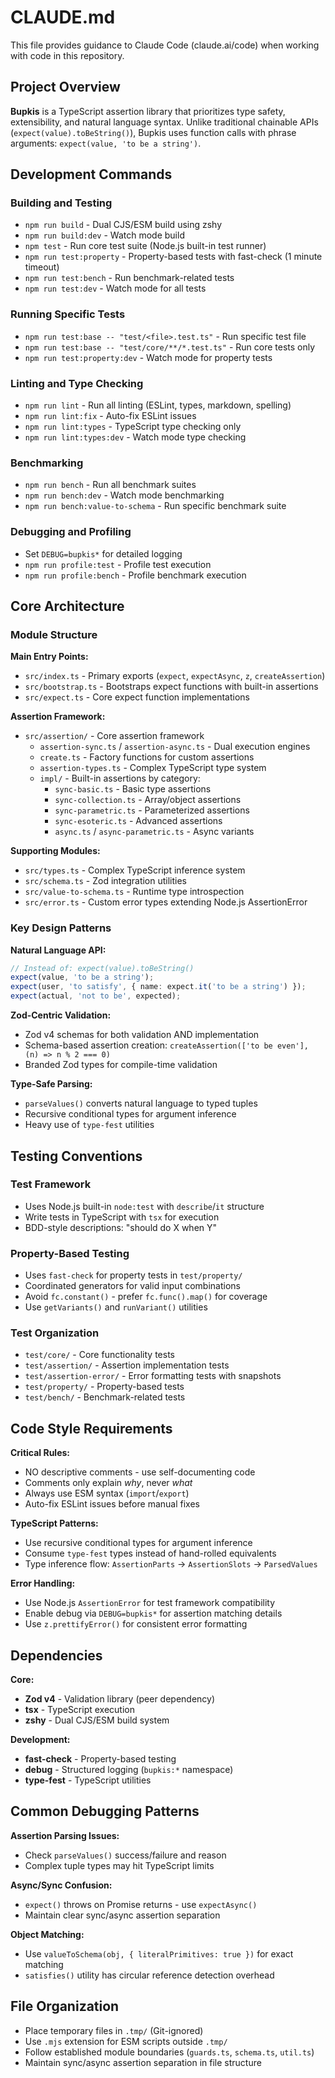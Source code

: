 # CLAUDE.md

This file provides guidance to Claude Code (claude.ai/code) when working with code in this repository.

## Project Overview

**Bupkis** is a TypeScript assertion library that prioritizes type safety, extensibility, and natural language syntax. Unlike traditional chainable APIs (`expect(value).toBeString()`), Bupkis uses function calls with phrase arguments: `expect(value, 'to be a string')`.

## Development Commands

### Building and Testing

- `npm run build` - Dual CJS/ESM build using zshy
- `npm run build:dev` - Watch mode build
- `npm test` - Run core test suite (Node.js built-in test runner)
- `npm run test:property` - Property-based tests with fast-check (1 minute timeout)
- `npm run test:bench` - Run benchmark-related tests
- `npm run test:dev` - Watch mode for all tests

### Running Specific Tests

- `npm run test:base -- "test/<file>.test.ts"` - Run specific test file
- `npm run test:base -- "test/core/**/*.test.ts"` - Run core tests only
- `npm run test:property:dev` - Watch mode for property tests

### Linting and Type Checking

- `npm run lint` - Run all linting (ESLint, types, markdown, spelling)
- `npm run lint:fix` - Auto-fix ESLint issues
- `npm run lint:types` - TypeScript type checking only
- `npm run lint:types:dev` - Watch mode type checking

### Benchmarking

- `npm run bench` - Run all benchmark suites
- `npm run bench:dev` - Watch mode benchmarking
- `npm run bench:value-to-schema` - Run specific benchmark suite

### Debugging and Profiling

- Set `DEBUG=bupkis*` for detailed logging
- `npm run profile:test` - Profile test execution
- `npm run profile:bench` - Profile benchmark execution

## Core Architecture

### Module Structure

**Main Entry Points:**

- `src/index.ts` - Primary exports (`expect`, `expectAsync`, `z`, `createAssertion`)
- `src/bootstrap.ts` - Bootstraps expect functions with built-in assertions
- `src/expect.ts` - Core expect function implementations

**Assertion Framework:**

- `src/assertion/` - Core assertion framework
  - `assertion-sync.ts` / `assertion-async.ts` - Dual execution engines
  - `create.ts` - Factory functions for custom assertions
  - `assertion-types.ts` - Complex TypeScript type system
  - `impl/` - Built-in assertions by category:
    - `sync-basic.ts` - Basic type assertions
    - `sync-collection.ts` - Array/object assertions
    - `sync-parametric.ts` - Parameterized assertions
    - `sync-esoteric.ts` - Advanced assertions
    - `async.ts` / `async-parametric.ts` - Async variants

**Supporting Modules:**

- `src/types.ts` - Complex TypeScript inference system
- `src/schema.ts` - Zod integration utilities
- `src/value-to-schema.ts` - Runtime type introspection
- `src/error.ts` - Custom error types extending Node.js AssertionError

### Key Design Patterns

**Natural Language API:**

```ts
// Instead of: expect(value).toBeString()
expect(value, 'to be a string');
expect(user, 'to satisfy', { name: expect.it('to be a string') });
expect(actual, 'not to be', expected);
```

**Zod-Centric Validation:**

- Zod v4 schemas for both validation AND implementation
- Schema-based assertion creation: `createAssertion(['to be even'], (n) => n % 2 === 0)`
- Branded Zod types for compile-time validation

**Type-Safe Parsing:**

- `parseValues()` converts natural language to typed tuples
- Recursive conditional types for argument inference
- Heavy use of `type-fest` utilities

## Testing Conventions

### Test Framework

- Uses Node.js built-in `node:test` with `describe`/`it` structure
- Write tests in TypeScript with `tsx` for execution
- BDD-style descriptions: "should do X when Y"

### Property-Based Testing

- Uses `fast-check` for property tests in `test/property/`
- Coordinated generators for valid input combinations
- Avoid `fc.constant()` - prefer `fc.func().map()` for coverage
- Use `getVariants()` and `runVariant()` utilities

### Test Organization

- `test/core/` - Core functionality tests
- `test/assertion/` - Assertion implementation tests
- `test/assertion-error/` - Error formatting tests with snapshots
- `test/property/` - Property-based tests
- `test/bench/` - Benchmark-related tests

## Code Style Requirements

**Critical Rules:**

- NO descriptive comments - use self-documenting code
- Comments only explain _why_, never _what_
- Always use ESM syntax (`import`/`export`)
- Auto-fix ESLint issues before manual fixes

**TypeScript Patterns:**

- Use recursive conditional types for argument inference
- Consume `type-fest` types instead of hand-rolled equivalents
- Type inference flow: `AssertionParts` → `AssertionSlots` → `ParsedValues`

**Error Handling:**

- Use Node.js `AssertionError` for test framework compatibility
- Enable debug via `DEBUG=bupkis*` for assertion matching details
- Use `z.prettifyError()` for consistent error formatting

## Dependencies

**Core:**

- **Zod v4** - Validation library (peer dependency)
- **tsx** - TypeScript execution
- **zshy** - Dual CJS/ESM build system

**Development:**

- **fast-check** - Property-based testing
- **debug** - Structured logging (`bupkis:*` namespace)
- **type-fest** - TypeScript utilities

## Common Debugging Patterns

**Assertion Parsing Issues:**

- Check `parseValues()` success/failure and reason
- Complex tuple types may hit TypeScript limits

**Async/Sync Confusion:**

- `expect()` throws on Promise returns - use `expectAsync()`
- Maintain clear sync/async assertion separation

**Object Matching:**

- Use `valueToSchema(obj, { literalPrimitives: true })` for exact matching
- `satisfies()` utility has circular reference detection overhead

## File Organization

- Place temporary files in `.tmp/` (Git-ignored)
- Use `.mjs` extension for ESM scripts outside `.tmp/`
- Follow established module boundaries (`guards.ts`, `schema.ts`, `util.ts`)
- Maintain sync/async assertion separation in file structure
